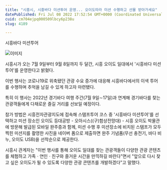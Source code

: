 ```yaml
---
title: "시흥시, 시흥바다 미션투어 운영... 오이도따라 미션 수행하고 선물 받아가세요"
datePublished: Fri Jul 08 2022 17:52:54 GMT+0000 (Coordinated Universal Time)
cuid: cm704ejpq000509lbcy6p238u
slug: 4189

---
```



시흥바다 미션투어

![이미지](https://cdn.hashnode.com/res/hashnode/image/upload/v1739256481494/53d63eb1-c63b-428c-bb27-a7b829b947bc.png)

시흥시가 오는 7월 9일부터 9월 8일까지 두 달간, 시흥 오이도 일대에서 '시흥바다 미션투어'를 운영한다고 밝혔다.

이번 행사는 코로나19로 위축됐던 관광 수요 증가에 대응해 시흥바다에서의 이색 투어를 수행하며 추억을 남길 수 있게 하고자 마련됐다.

특히 이 행사는 2022년 경기바다 여행 주간(7월 9일∼17일)과 연계해 경기바다를 찾는 관광객들에게 다채로운 즐길 거리를 선보일 예정이다.

참가 방법은 시흥전자관광지도에 접속해 스탬프투어 코스 중 '시흥바다 미션투어'를 선택하고 미션 장소인 오이도 등대공방 - 오아시스((구)함상전망대) - 시흥 오이도 박물관에 방문해 발급된 모바일 완주증과 함께, 미션 수행 후 미션장소에 비치된 스탬프가 모두 찍힌 미션지를 촬영한 사진을 네이버 폼으로 제출하면 완주 기념품(무선 충전기, 바다 비누, 오이도 USB)을 선착순으로 제공한다.

시흥시 관계자는 "이번 행사를 통해 오이도 일대를 찾는 관광객들이 다양한 관광 콘텐츠를 체험하고 가족ㆍ연인ㆍ친구와 즐거운 시간을 만끽하길 바란다"면서 "앞으로 다시 찾고 싶은 오이도가 될 수 있도록 다양한 관광 콘텐츠를 개발하겠다"고 말했다.